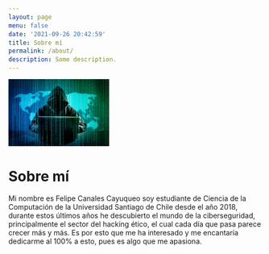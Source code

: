 ```yaml
---
layout: page
menu: false
date: '2021-09-26 20:42:59'
title: Sobre mí
permalink: /about/
description: Some description.
---
```


<img class="img-rounded" src="/assets/img/uploads/profile2.jpg" alt="Felipe Canales Cayuqueo" width="200">

# Sobre mí

Mi nombre es Felipe Canales Cayuqueo soy estudiante de Ciencia de la Computación de la Universidad Santiago de Chile desde el año 2018, durante estos últimos años he descubierto el mundo de la ciberseguridad, principalmente el sector del hacking ético, el cual cada día que pasa parece crecer más y más. Es por esto que me ha interesado y me encantaría dedicarme al 100% a esto, pues es algo que me apasiona.

